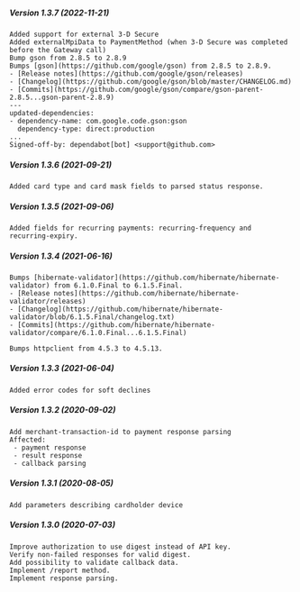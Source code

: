 ##### Version 1.3.7 (2022-11-21)

	Added support for external 3-D Secure
	Added externalMpiData to PaymentMethod (when 3-D Secure was completed before the Gateway call)
	Bump gson from 2.8.5 to 2.8.9
	Bumps [gson](https://github.com/google/gson) from 2.8.5 to 2.8.9.
	- [Release notes](https://github.com/google/gson/releases)
	- [Changelog](https://github.com/google/gson/blob/master/CHANGELOG.md)
	- [Commits](https://github.com/google/gson/compare/gson-parent-2.8.5...gson-parent-2.8.9)
	---
	updated-dependencies:
	- dependency-name: com.google.code.gson:gson
	  dependency-type: direct:production
	...
	Signed-off-by: dependabot[bot] <support@github.com>

##### Version 1.3.6 (2021-09-21)

	Added card type and card mask fields to parsed status response.

##### Version 1.3.5 (2021-09-06)

	Added fields for recurring payments: recurring-frequency and recurring-expiry.

##### Version 1.3.4 (2021-06-16)

	Bumps [hibernate-validator](https://github.com/hibernate/hibernate-validator) from 6.1.0.Final to 6.1.5.Final.
	- [Release notes](https://github.com/hibernate/hibernate-validator/releases)
	- [Changelog](https://github.com/hibernate/hibernate-validator/blob/6.1.5.Final/changelog.txt)
	- [Commits](https://github.com/hibernate/hibernate-validator/compare/6.1.0.Final...6.1.5.Final)
	
	Bumps httpclient from 4.5.3 to 4.5.13.

##### Version 1.3.3 (2021-06-04)

	Added error codes for soft declines

##### Version 1.3.2 (2020-09-02)

	Add merchant-transaction-id to payment response parsing
	Affected:
	 - payment response
	 - result response
	 - callback parsing

##### Version 1.3.1 (2020-08-05)

	Add parameters describing cardholder device

##### Version 1.3.0 (2020-07-03)

	Improve authorization to use digest instead of API key.
	Verify non-failed responses for valid digest.
	Add possibility to validate callback data.
	Implement /report method.
	Implement response parsing.
